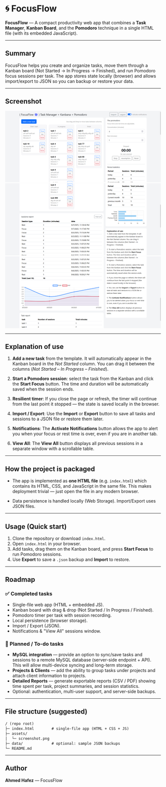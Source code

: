 # 🌀 FocusFlow

**FocusFlow** — A compact productivity web app that combines a **Task Manager**, **Kanban Board**, and the **Pomodoro** technique in a single HTML file (with its embedded JavaScript).

---

## Summary

FocusFlow helps you create and organize tasks, move them through a Kanban board (Not Started → In Progress → Finished), and run Pomodoro focus sessions per task. The app stores state locally (browser) and allows import/export to JSON so you can backup or restore your data.

---

## Screenshot

![FocusFlow screenshot](assets/screenshot01.png)
![FocusFlow screenshot](assets/screenshot02.png)
![FocusFlow screenshot](assets/screenshot03.png)

---

## Explanation of use

1. **Add a new task** from the template. It will automatically appear in the Kanban board in the *Not Started* column. You can drag it between the columns (*Not Started – In Progress – Finished*).

2. **Start a Pomodoro session**: select the task from the Kanban and click the **Start Focus** button. The time and duration will be automatically saved when the session ends.

3. **Resilient timer**: If you close the page or refresh, the timer will continue from the last point it stopped — the state is saved locally in the browser.

4. **Import / Export**: Use the **Import** or **Export** button to save all tasks and sessions to a JSON file or restore them later.

5. **Notifications**: The **Activate Notifications** button allows the app to alert you when your focus or rest time is over, even if you are in another tab.

6. **View All**: The **View All** button displays all previous sessions in a separate window with a scrollable table.

---

## How the project is packaged

- The app is implemented as **one HTML file** (e.g. `index.html`) which contains its HTML, CSS, and JavaScript in the same file. This makes deployment trivial — just open the file in any modern browser.

- Data persistence is handled locally (Web Storage). Import/Export uses JSON files.

---

## Usage (Quick start)

1. Clone the repository or download `index.html`.
2. Open `index.html` in your browser.
3. Add tasks, drag them on the Kanban board, and press **Start Focus** to run Pomodoro sessions.
4. Use **Export** to save a `.json` backup and **Import** to restore.

---

## Roadmap

### ✅ Completed tasks
- Single-file web app (HTML + embedded JS).
- Kanban board with drag & drop (Not Started / In Progress / Finished).
- Pomodoro timer per task with session recording.
- Local persistence (browser storage).
- Import / Export (JSON).
- Notifications & "View All" sessions window.

### 🚧 Planned / To-do tasks
- **MySQL integration** — provide an option to sync/save tasks and sessions to a remote MySQL database (server-side endpoint + API). This will allow multi-device syncing and long-term storage.
- **Projects & Clients** — add the ability to group tasks under projects and attach client information to projects.
- **Detailed Reports** — generate exportable reports (CSV / PDF) showing time spent per task, project summaries, and session statistics.
- Optional: authentication, multi-user support, and server-side backups.

---

## File structure (suggested)

```
/ (repo root)
├─ index.html        # single-file app (HTML + CSS + JS)
├─ assets/
│  └─ screenshot.png
├─ data/             # optional: sample JSON backups
└─ README.md
```

---

## Author
**Ahmed Hafez** — FocusFlow




